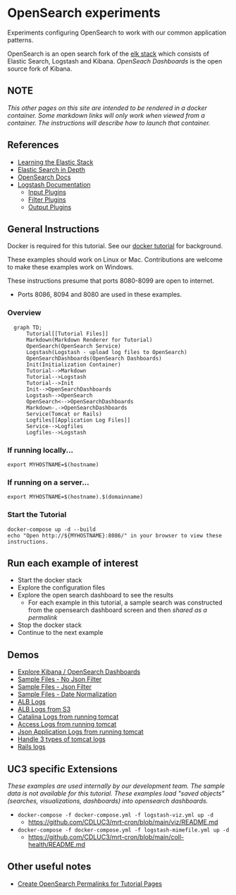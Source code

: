 # OpenSearch experiments

Experiments configuring OpenSearch to work with our common application patterns.

OpenSearch is an open search fork of the [elk stack](https://aws.amazon.com/what-is/elk-stack/#:~:text=The%20ELK%20stack%20is%20an,Elasticsearch%2C%20Logstash%2C%20and%20Kibana.) which consists of Elastic Search, Logstash and Kibana.  *OpenSeach Dashboards*
is the open source fork of Kibana.  

## NOTE
_This other pages on this site are intended to be rendered in a docker container.  Some markdown links will only work when viewed from a container. The instructions will describe how to launch that container._

## References
- [Learning the Elastic Stack](https://www.linkedin.com/learning/learning-the-elastic-stack-2?u=76816210)
- [Elastic Search in Depth](https://www.linkedin.com/learning/elasticsearch-in-depth?u=76816210)
- [OpenSearch Docs](https://opensearch.org/docs/latest/)
- [Logstash Documentation](https://www.elastic.co/guide/en/logstash/current/index.html)
  - [Input Plugins](https://www.elastic.co/guide/en/logstash/current/input-plugins.html)
  - [Filter Plugins](https://www.elastic.co/guide/en/logstash/current/filter-plugins.html)
  - [Output Plugins](https://www.elastic.co/guide/en/logstash/current/output-plugins.html)
  
## General Instructions

Docker is required for this tutorial.  See our [docker tutorial](https://cdluc3.github.io/docker-tutorial/) for background.

These examples should work on Linux or Mac.  Contributions are welcome to make these examples work on Windows.

These instructions presume that ports 8080-8099 are open to internet.  

- Ports 8086, 8094 and 8080 are used in these examples.

### Overview
```mermaid
  graph TD;
      Tutorial[[Tutorial Files]]
      Markdown(Markdown Renderer for Tutorial)
      OpenSearch(OpenSearch Service)
      Logstash(Logstash - upload log files to OpenSearch)
      OpenSearchDashboards(OpenSearch Dashboards)
      Init(Initialization Container)
      Tutorial-->Markdown
      Tutorial-->Logstash
      Tutorial-->Init
      Init-->OpenSearchDashboards
      Logstash-->OpenSearch
      OpenSearch<-->OpenSearchDashboards
      Markdown-.->OpenSearchDashboards
      Service(Tomcat or Rails)
      Logfiles[[Application Log Files]]
      Service-->Logfiles
      Logfiles-->Logstash
```


### If running locally...

```
export MYHOSTNAME=$(hostname)
```

### If running on a server...

```
export MYHOSTNAME=$(hostname).$(domainname)
```

### Start the Tutorial
```
docker-compose up -d --build
echo "Open http://${MYHOSTNAME}:8086/" in your browser to view these instructions.

```

## Run each example of interest
- Start the docker stack
- Explore the configuration files
- Explore the open search dashboard to see the results
  - For each example in this tutorial, a sample search was constructed from the opensearch dashboard screen and then _shared as a permalink_
- Stop the docker stack
- Continue to the next example


## Demos
- [Explore Kibana / OpenSearch Dashboards](docs/kibana.md)
- [Sample Files - No Json Filter](docs/sample1.md)
- [Sample Files - Json Filter](docs/sample1_with_json.md)
- [Sample Files - Date Normalization](docs/sample1_with_json_datenorm.md)
- [ALB Logs](docs/alb.md)
- [ALB Logs from S3](docs/alb_s3.md)
- [Catalina Logs from running tomcat](docs/tomcat-catalina.md)
- [Access Logs from running tomcat](docs/tomcat-access.md)
- [Json Application Logs from running tomcat](docs/tomcat-app-logs.md)
- [Handle 3 types of tomcat logs](docs/tomcat-all-logs.md)
- [Rails logs](docs/rails.md)

## UC3 specific Extensions

_These examples are used internally by our development team.  The sample data is not available for this tutorial._
_These examples load "saved objects" (searches, visualizations, dashboards) into opensearch dashboards._

- `docker-compose -f docker-compose.yml -f logstash-viz.yml up -d`
  - https://github.com/CDLUC3/mrt-cron/blob/main/viz/README.md
- `docker-compose -f docker-compose.yml -f logstash-mimefile.yml up -d`
  - https://github.com/CDLUC3/mrt-cron/blob/main/coll-health/README.md

## Other useful notes
- [Create OpenSearch Permalinks for Tutorial Pages](docs/permalink.md)